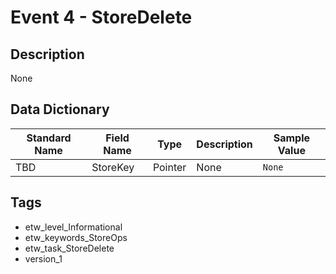 # Event 4 - StoreDelete

## Description
None

## Data Dictionary
|Standard Name|Field Name|Type|Description|Sample Value|
|---|---|---|---|---|
|TBD|StoreKey|Pointer|None|`None`|

## Tags
* etw_level_Informational
* etw_keywords_StoreOps
* etw_task_StoreDelete
* version_1